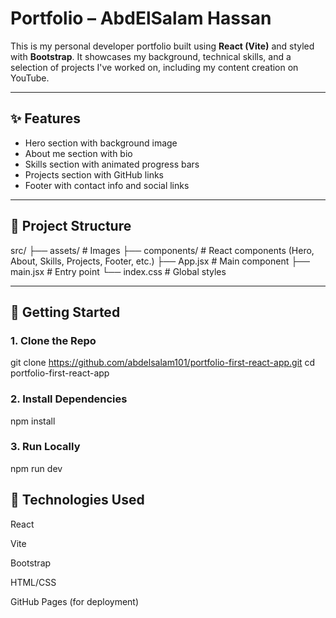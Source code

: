 # Portfolio – AbdElSalam Hassan

This is my personal developer portfolio built using **React (Vite)** and styled with **Bootstrap**. 
It showcases my background, technical skills, and a selection of projects I've worked on, including my content creation on YouTube.

---

## ✨ Features

- Hero section with background image
- About me section with bio
- Skills section with animated progress bars
- Projects section with GitHub links
- Footer with contact info and social links

---

## 📁 Project Structure

src/
├── assets/ # Images
├── components/ # React components (Hero, About, Skills, Projects, Footer, etc.)
├── App.jsx # Main component
├── main.jsx # Entry point
└── index.css # Global styles

---

## 🚀 Getting Started

### 1. Clone the Repo

git clone https://github.com/abdelsalam101/portfolio-first-react-app.git
cd portfolio-first-react-app

### 2. Install Dependencies

npm install
### 3. Run Locally

npm run dev

## 🧰 Technologies Used
React

Vite

Bootstrap

HTML/CSS

GitHub Pages (for deployment)









